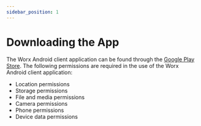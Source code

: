 ```yaml
---
sidebar_position: 1
---
```


# Downloading the App

The Worx Android client application can be found through the [Google Play Store](https://play.google.com/store/apps/details?id=id.worx.device.client). The following permissions are required in the use of the Worx Android client application:
  - Location permissions
  - Storage permissions
  - File and media permissions
  - Camera permissions
  - Phone permissions
  - Device data permissions